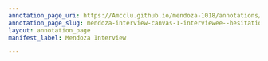 ```yaml
---
annotation_page_uri: https://Amcclu.github.io/mendoza-1018/annotations/mendoza-interview-canvas-1-interviewee--hesitation--consideration--contextualizing--body-language--smile--looking-off--grimace---relating-firsthand-experience.json
annotation_page_slug: mendoza-interview-canvas-1-interviewee--hesitation--consideration--contextualizing--body-language--smile--looking-off--grimace---relating-firsthand-experience
layout: annotation_page
manifest_label: Mendoza Interview

---
```

